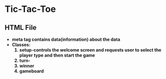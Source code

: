 # Tic-Tac-Toe
## HTML File
<ul>
  <li><b>meta<b> tag contains data(information) about the data</li>
  <li>Classes:
    <ol>
      <li>setup-controls the welcome screen and requests user to select the player type and then start the game</li>
      <li>turn-</li>
      <li>winner</li>
      <li>gameboard</li>
    </ol>
  </li>
</ul>
